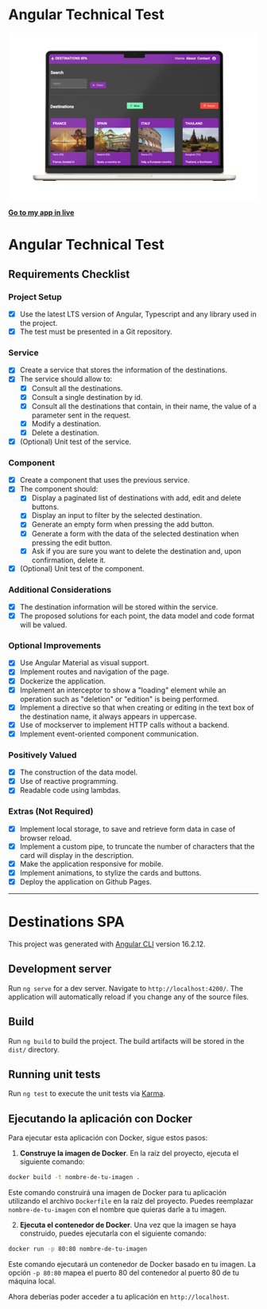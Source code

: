 
# Angular Technical Test

[![Go to my app in live](src/assets/img/screenshot-mac.png)](https://jgp84.github.io/destinations-spa/ "Go to my app in live")

**[Go to my app in live](https://jgp84.github.io/destinations-spa/)**

# Angular Technical Test

## Requirements Checklist

### Project Setup
- [x] Use the latest LTS version of Angular, Typescript and any library used in the project.
- [x] The test must be presented in a Git repository.

### Service
- [x] Create a service that stores the information of the destinations.
- [x] The service should allow to:
  - [x] Consult all the destinations.
  - [x] Consult a single destination by id.
  - [x] Consult all the destinations that contain, in their name, the value of a parameter sent in the request.
  - [x] Modify a destination.
  - [x] Delete a destination.
- [x] (Optional) Unit test of the service.

### Component
- [x] Create a component that uses the previous service.
- [x] The component should:
  - [x] Display a paginated list of destinations with add, edit and delete buttons.
  - [x] Display an input to filter by the selected destination.
  - [x] Generate an empty form when pressing the add button.
  - [x] Generate a form with the data of the selected destination when pressing the edit button.
  - [x] Ask if you are sure you want to delete the destination and, upon confirmation, delete it.
- [x] (Optional) Unit test of the component.

### Additional Considerations
- [x] The destination information will be stored within the service.
- [x] The proposed solutions for each point, the data model and code format will be valued.

### Optional Improvements
- [x] Use Angular Material as visual support.
- [x] Implement routes and navigation of the page.
- [x] Dockerize the application.
- [x] Implement an interceptor to show a "loading" element while an operation such as "deletion" or "edition" is being performed.
- [x] Implement a directive so that when creating or editing in the text box of the destination name, it always appears in uppercase.
- [x] Use of mockserver to implement HTTP calls without a backend.
- [x] Implement event-oriented component communication.

### Positively Valued
- [x] The construction of the data model.
- [x] Use of reactive programming.
- [x] Readable code using lambdas.

### Extras (Not Required)
- [x] Implement local storage, to save and retrieve form data in case of browser reload.
- [x] Implement a custom pipe, to truncate the number of characters that the card will display in the description.
- [x] Make the application responsive for mobile.
- [x] Implement animations, to stylize the cards and buttons.
- [x] Deploy the application on Github Pages.

***

# Destinations SPA

This project was generated with [Angular CLI](https://github.com/angular/angular-cli) version 16.2.12.

## Development server

Run `ng serve` for a dev server. Navigate to `http://localhost:4200/`. The application will automatically reload if you change any of the source files.


## Build

Run `ng build` to build the project. The build artifacts will be stored in the `dist/` directory.

## Running unit tests

Run `ng test` to execute the unit tests via [Karma](https://karma-runner.github.io).

## Ejecutando la aplicación con Docker

Para ejecutar esta aplicación con Docker, sigue estos pasos:

1. **Construye la imagen de Docker**. En la raíz del proyecto, ejecuta el siguiente comando:

```bash
docker build -t nombre-de-tu-imagen .
```

Este comando construirá una imagen de Docker para tu aplicación utilizando el archivo `Dockerfile` en la raíz del proyecto. Puedes reemplazar `nombre-de-tu-imagen` con el nombre que quieras darle a tu imagen.

2. **Ejecuta el contenedor de Docker**. Una vez que la imagen se haya construido, puedes ejecutarla con el siguiente comando:

```bash
docker run -p 80:80 nombre-de-tu-imagen
```

Este comando ejecutará un contenedor de Docker basado en tu imagen. La opción `-p 80:80` mapea el puerto 80 del contenedor al puerto 80 de tu máquina local.

Ahora deberías poder acceder a tu aplicación en `http://localhost`.
